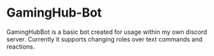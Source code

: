 # GamingHub-Bot

GamingHubBot is a basic bot created for usage within my own discord server. Currently it supports changing roles over text commands and reactions.

